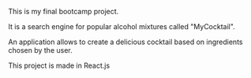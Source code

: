This is my final bootcamp project. 

It is a search engine for popular alcohol mixtures called "MyCocktail".
 
An application allows to create a delicious cocktail based on ingredients chosen by the user.

This project is made in React.js